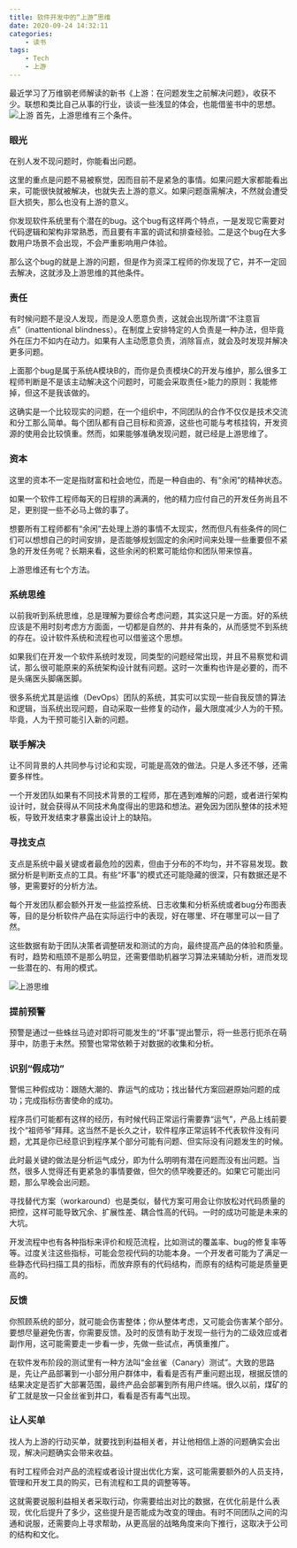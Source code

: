 ```yaml
---
title: 软件开发中的“上游”思维
date: 2020-09-24 14:32:11
categories:
    - 读书
tags:
    - Tech
    - 上游
---
```

最近学习了万维钢老师解读的新书《上游：在问题发生之前解决问题》，收获不少。联想和类比自己从事的行业，谈谈一些浅显的体会，也能借鉴书中的思想。
![上游](https://img-blog.csdnimg.cn/20200418075819276.png?x-oss-process=image/watermark,type_ZmFuZ3poZW5naGVpdGk,shadow_10,text_aHR0cHM6Ly9ibG9nLmNzZG4ubmV0L2p0el9tcHA=,size_16,color_FFFFFF,t_70)
首先，上游思维有三个条件。

### 眼光

在别人发不现问题时，你能看出问题。

这里的重点是问题不易被察觉，因而目前不是紧急的事情。如果问题大家都能看出来，可能很快就被解决，也就失去上游的意义。如果问题亟需解决，不然就会遭受巨大损失，那么也没有上游的意义。
<!--more-->
你发现软件系统里有个潜在的bug。这个bug有这样两个特点，一是发现它需要对代码逻辑和架构非常熟悉，而且要有丰富的调试和排查经验。二是这个bug在大多数用户场景不会出现，不会严重影响用户体验。

那么这个bug的就是上游的问题，但是作为资深工程师的你发现了它，并不一定回去解决，这就涉及上游思维的其他条件。

### 责任

有时候问题不是没人发现，而是没人愿意负责，这就会出现所谓“不注意盲点”（inattentional blindness）。在制度上安排特定的人负责是一种办法，但毕竟外在压力不如内在动力。如果有人主动愿意负责，消除盲点，就会及时发现并解决更多问题。

上面那个bug是属于系统A模块B的，而你是负责模块C的开发与维护，那么很多工程师判断是不是该主动解决这个问题时，可能会采取责任>能力的原则：我能修掉，但这不是我该做的。

这确实是一个比较现实的问题，在一个组织中，不同团队的合作不仅仅是技术交流和分工那么简单。每个团队都有自己目标和资源，这些也可能与考核挂钩，开发资源的使用会比较慎重。然而，如果能够准确发现问题，就已经是上游思维了。

### 资本

这里的资本不一定是指财富和社会地位，而是一种自由的、有“余闲”的精神状态。

如果一个软件工程师每天的日程排的满满的，他的精力应付自己的开发任务尚且不足，更别提一些不必马上做的事了。

想要所有工程师都有“余闲”去处理上游的事情不太现实，然而但凡有些条件的同仁们可以想想自己的时间安排，是否能够规划固定的余闲时间来处理一些重要但不紧急的开发任务呢？长期来看，这些余闲的积累可能给你和团队带来惊喜。

上游思维还有七个方法。

### 系统思维

以前我听到系统思维，总是理解为要综合考虑问题，其实这只是一方面。好的系统应该是不用时刻考虑方方面面，一切都是自然的、井井有条的，从而感觉不到系统的存在。设计软件系统和流程也可以借鉴这个思想。

如果我们在开发一个软件系统时发现，同类型的问题经常出现，并且不易察觉和调试，那么很可能原来的系统架构设计就有问题。这时一次重构也许是必要的，而不是头痛医头脚痛医脚。

很多系统尤其是运维（DevOps）团队的系统，其实可以实现一些自我反馈的算法和逻辑，当系统出现问题，自动采取一些修复的动作，最大限度减少人为的干预。毕竟，人为干预可能引入新的问题。

### 联手解决

让不同背景的人共同参与讨论和实现，可能是高效的做法。只是人多还不够，还需要多样性。

一个开发团队如果有不同技术背景的工程师，那在遇到难解的问题，或者进行架构设计时，就会获得从不同技术角度得出的思路和想法。避免因为团队整体的技术短板，导致开发结束才暴露出设计上的缺陷。

### 寻找支点

支点是系统中最关键或者最危险的因素，但由于分布的不均匀，并不容易发现。数据分析是判断支点的工具。有些“坏事”的模式还可能隐藏的很深，只有数据还是不够，更需要好的分析方法。

每个开发团队都会额外开发一些监控系统、日志收集和分析系统或者bug分布图表等，目的是分析软件产品在实际运行中的表现，好在哪里、坏在哪里可以一目了然。

这些数据有助于团队决策者调整研发和测试的方向，最终提高产品的体验和质量。有时，趋势和瓶颈不是那么明显，还需要借助机器学习算法来辅助分析，进而发现一些潜在的、有用的模式。

![上游思维](https://img-blog.csdnimg.cn/20200418080709792.png?x-oss-process=image/watermark,type_ZmFuZ3poZW5naGVpdGk,shadow_10,text_aHR0cHM6Ly9ibG9nLmNzZG4ubmV0L2p0el9tcHA=,size_16,color_FFFFFF,t_70)
### 提前预警

预警是通过一些蛛丝马迹对即将可能发生的“坏事”提出警示，将一些恶行扼杀在萌芽中，防患于未然。预警也常常依赖于对数据的收集和分析。

### 识别“假成功”

警惕三种假成功：跟随大潮的、靠运气的成功；找出替代方案回避原始问题的成功；完成指标伤害使命的成功。

程序员们可能都有这样的经历，有时候代码正常运行需要靠“运气”，产品上线前要找个“祖师爷”拜拜。这当然不是长久之计，软件程序正常运转不代表软件没有问题，尤其是你已经意识到程序某个部分可能有问题、但实际没有问题发生的时候。

此时最关键的做法是分析运气成分，即为什么明明有潜在问题而没有出问题。当然，很多人觉得还有更紧急的事情要做，但欠的债早晚要还的。如果它可能出问题，那么早晚会出问题。

寻找替代方案（workaround）也是类似，替代方案可用会让你放松对代码质量的把控，这样可能导致冗余、扩展性差、耦合性高的代码。一时的成功可能是未来的大坑。

开发流程中也有各种指标来评价和规范流程，比如测试的覆盖率、bug的修复率等等。过度关注这些指标，可能会忽视代码的功能本身。一个开发者可能为了满足一些静态代码扫描工具的指标，而放弃原有的代码结构，而原有的结构可能是质量更高的。

### 反馈

你照顾系统的部分，就可能会伤害整体；你从整体考虑，又可能会伤害某个部分。要想尽量避免伤害，你需要反馈。及时的反馈有助于发现一些行为的二级效应或者副作用，这可能需要走一步看一步，先做一些试点，再慎重推广。

在软件发布阶段的测试里有一种方法叫“金丝雀（Canary）测试”。大致的思路是，先让产品部署到一小部分用户群体中，看看是否有严重问题出现，根据反馈的结果决定是否扩大部署范围，最终产品会部署到所有用户终端。很久以前，煤矿的矿工就是放一只金丝雀到井口，看看是否有毒气出现。

### 让人买单

找人为上游的行动买单，就要找到利益相关者，并让他相信上游的问题确实会出现，解决问题确实会带来收益。

有时工程师会对产品的流程或者设计提出优化方案，这可能需要额外的人员支持，管理和开发工具的购买，已有流程和工具的调整等等。

这就需要说服利益相关者采取行动，你需要给出对比的数据，在优化前是什么表现，优化后提升了多少，这些提升是否能成为改变的理由。有时不同团队之间的沟通和说服，还需要向上寻求帮助，从更高层的战略角度来向下推行，这取决于公司的结构和文化。